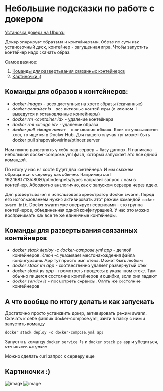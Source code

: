 # Небольшие подсказки по работе с докером

[Установка докера на Ubuntu](https://docs.docker.com/engine/install/ubuntu/)

Докер оперирует образами и контейнерами. Образ по сути как установочный диск, контейнер - запущенная игра. 
Чтобы запустить контейнер надо скачать образ.

Самое важное:
1. [Команды для развертывания связанных контейнеров](#WhatToDo)
2. [Картиночки :)](#Screenshots)

## Команды для образов и контейнеров:
+ _docker images_ - всех доступные на хосте образы (скачанные)
+ _docker container ls_ - все активные контейнеры (с ключом -l выведутся и остановленные контейнеры)
+ _docker rm \<container id\>_ - удаление контейнера 
+ _docker rmi \<image id\>_ - удаление образа
+ _docker pull \<image name\>_ - скачивание образа. Если не указывается хост, то ищется в Docker Hub. Для нашего случая тут может быть docker pull shapovalovairina/ptinder.server

Нам нужно развернуть у себя наш сервер + базу данных. Я написала небольшой docker-compose.yml файл, который запускает это все одной командой.

По итогу у нас на хосте будет два контейнера. И мы сможем обращаться к серверу как обычно. Например curl 192.168.17.135:8080/ptinder/pets/types направит запрос к нам в контейнер. Абсолютно аналогично, как с запуском сервера через идею.

Для развертывания я использовала оркестратор docker swarm. Перед его использованием нужно активировать этот режим командой `docker swarm init`.
Docker swarm уже оперирует сервисами - это группа контейнеров, объединенная одной конфигурацией. У нас это можно воспринимать как все те же единичные контейнеры.
## Команды для развертывания связанных контейнеров
+ _docker stack deploy -c docker-compose.yml app_ - деплой контейнеров. Ключ -с указывает местонахождения файла конфигурации. App тут просто имя стека. Может быть любым
+ _docker stack rm app_ - соотвественно удаляет развернутый стек
+ _docker stack ps app_ - посмотреть процессы в указанном стеке. Там обычно пишется состояние контейнеров и ошибки, если они падают
+ _docker service ls_ - посмотреть сервисы. Опять же состояние контейнеров

## <a name="WhatToDo"></a> А что вообще по итогу делать и как запускать
Достаточно просто установить докер, активировать режим swarm. Скачать к себе файлик docker-compose.yml, зайти в папку с ним и запустить команду

`docker stack deploy -c docker-compose.yml app`

Запустить команду `docker service ls` и `docker stack ps app` и убедиться, что ничего не упало

Можно сделать curl запрос к серверу еще

## <a name="Screenshots"></a> Картиночки :)
![image](https://user-images.githubusercontent.com/44840977/112529515-67cd3c80-8db6-11eb-9583-c84f45803f21.png)
![image](https://user-images.githubusercontent.com/44840977/112529602-83384780-8db6-11eb-8aed-35164c1141fe.png)

